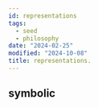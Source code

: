 ```yaml
---
id: representations
tags:
  - seed
  - philosophy
date: "2024-02-25"
modified: "2024-10-08"
title: representations.
---
```


## symbolic
